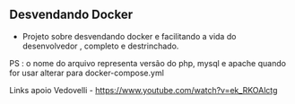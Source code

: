 ## Desvendando Docker

* Projeto sobre desvendando docker e facilitando a vida do desenvolvedor , completo e destrinchado.

PS : o nome do arquivo representa versão do php, mysql e apache quando for usar alterar para docker-compose.yml

Links apoio 
Vedovelli - https://www.youtube.com/watch?v=ek_RKOAlctg
